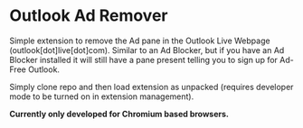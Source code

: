 # Outlook Ad Remover

Simple extension to remove the Ad pane in the Outlook Live Webpage (outlook[dot]live[dot]com). Similar to an Ad Blocker, but if you have an Ad Blocker installed it will still have a pane present telling you to sign up for Ad-Free Outlook.

Simply clone repo and then load extension as unpacked (requires developer mode to be turned on in extension management).

**Currently only developed for Chromium based browsers.**
